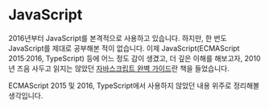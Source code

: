 # JavaScript

2016년부터 JavaScript를 본격적으로 사용하고 있습니다. 하지만, 한 번도 JavaScript를 제대로 공부해본 적이 없습니다. 이제 JavaScript(ECMAScript 2015·2016, TypeScript) 등에 어느 정도 감이 생겼고, 더 깊은 이해를 해보고자, 2010년 즈음 사두고 읽지는 않았던 [자바스크립트 완벽 가이드](http://book.naver.com/bookdb/book_detail.nhn?bid=4561033)란 책을 들었습니다.

ECMAScript 2015 및 2016, TypeScript에서 사용하지 않았던 내용 위주로 정리해볼 생각입니다.
